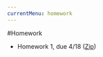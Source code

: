 ```yaml
---
currentMenu: homework
---
```


#Homework

* Homework 1, due 4/18 ([Zip](https://github.com/icme/cme193/raw/gh-pages/hw/hw1.zip))